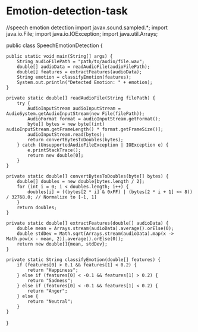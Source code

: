 # Emotion-detection-task
//speech emotion detection
import javax.sound.sampled.*;
import java.io.File;
import java.io.IOException;
import java.util.Arrays;

public class SpeechEmotionDetection {

    public static void main(String[] args) {
        String audioFilePath = "path/to/audio/file.wav";
        double[] audioData = readAudioFile(audioFilePath);
        double[] features = extractFeatures(audioData);
        String emotion = classifyEmotion(features);
        System.out.println("Detected Emotion: " + emotion);
    }

    private static double[] readAudioFile(String filePath) {
        try {
            AudioInputStream audioInputStream = AudioSystem.getAudioInputStream(new File(filePath));
            AudioFormat format = audioInputStream.getFormat();
            byte[] bytes = new byte[(int) audioInputStream.getFrameLength() * format.getFrameSize()];
            audioInputStream.read(bytes);
            return convertBytesToDoubles(bytes);
        } catch (UnsupportedAudioFileException | IOException e) {
            e.printStackTrace();
            return new double[0];
        }
    }

    private static double[] convertBytesToDoubles(byte[] bytes) {
        double[] doubles = new double[bytes.length / 2];
        for (int i = 0; i < doubles.length; i++) {
            doubles[i] = ((bytes[2 * i] & 0xFF) | (bytes[2 * i + 1] << 8)) / 32768.0; // Normalize to [-1, 1]
        }
        return doubles;
    }

    private static double[] extractFeatures(double[] audioData) {
        double mean = Arrays.stream(audioData).average().orElse(0);
        double stdDev = Math.sqrt(Arrays.stream(audioData).map(x -> Math.pow(x - mean, 2)).average().orElse(0));
        return new double[]{mean, stdDev};
    }

    private static String classifyEmotion(double[] features) {
        if (features[0] > 0.1 && features[1] < 0.2) {
            return "Happiness";
        } else if (features[0] < -0.1 && features[1] > 0.2) {
            return "Sadness";
        } else if (features[0] < -0.1 && features[1] < 0.2) {
            return "Anger";
        } else {
            return "Neutral";
        }
    }
}


